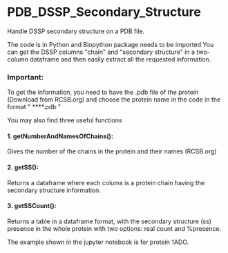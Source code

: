 # PDB_DSSP_Secondary_Structure
Handle DSSP secondary structure on a PDB file.

The code is in Python and Biopython package needs to be imported
You can get the DSSP columns "chain" and "secondary structure" in a two-column dataframe and then easily extract all the requested information.

### Important:
To get the information, you need to have the .pdb file of the protein (Download from RCSB.org)
and choose the protein name in the code in the format " ****.pdb "

You may also find three useful functions

#### 1. getNumberAndNamesOfChains():
Gives the number of the chains in the protein and their names (RCSB.org)

#### 2. getSS():
Returns a dataframe where each colums is a protein chain having the secondary structure information.

#### 3. getSSCount():
Returns a table in a dataframe format, with the secondary structure (ss) presence in the
whole protein with two options: real count and %presence.


The example shown in the jupyter notebook is for protein 1ADO.
